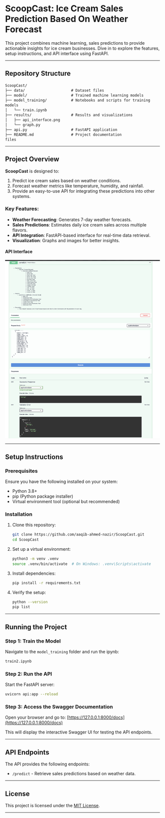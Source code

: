 # ScoopCast: Ice Cream Sales Prediction Based On Weather Forecast

 This project combines machine learning, sales predictions to provide actionable insights for ice cream businesses. Dive in to explore the features, setup instructions, and API interface using FastAPI.

---

## Repository Structure

```plaintext
ScoopCast/
├── data/                     # Dataset files
├── model/                    # Trained machine learning models
├── model_training/           # Notebooks and scripts for training models
│   └── train.ipynb
├── results/                  # Results and visualizations
│   ├── api_interface.png
│   └── graph.py
├── api.py                    # FastAPI application
├── README.md                 # Project documentation
files
```

---

## Project Overview

**ScoopCast** is designed to:
1. Predict ice cream sales based on weather conditions.
2. Forecast weather metrics like temperature, humidity, and rainfall.
3. Provide an easy-to-use API for integrating these predictions into other systems.

### Key Features:
- **Weather Forecasting**: Generates 7-day weather forecasts.
- **Sales Predictions**: Estimates daily ice cream sales across multiple flavors.
- **API Integration**: FastAPI-based interface for real-time data retrieval.
- **Visualization**: Graphs and images for better insights.

#### API Interface
![API Interface](results/api_interface.png)

---

## Setup Instructions

### Prerequisites
Ensure you have the following installed on your system:
- Python 3.8+
- pip (Python package installer)
- Virtual environment tool (optional but recommended)

### Installation
1. Clone this repository:
   ```bash
   git clone https://github.com/aaqib-ahmed-nazir/ScoopCast.git
   cd ScoopCast
   ```

2. Set up a virtual environment:
   ```bash
   python3 -m venv .venv
   source .venv/bin/activate  # On Windows: .venv\Scripts\activate
   ```

3. Install dependencies:
   ```bash
   pip install -r requirements.txt
   ```

4. Verify the setup:
   ```bash
   python --version
   pip list
   ```

---

## Running the Project

### Step 1: Train the Model
Navigate to the `model_training` folder and run the ipynb:
```bash
train2.ipynb
```

### Step 2: Run the API
Start the FastAPI server:
```bash
uvicorn api:app --reload
```

### Step 3: Access the Swagger Documentation
Open your browser and go to:
[https://127.0.0.1:8000/docs](https://127.0.0.1:8000/docs)

This will display the interactive Swagger UI for testing the API endpoints.

---

## API Endpoints
The API provides the following endpoints:
- `/predict` - Retrieve sales predictions based on weather data.
---
## License
This project is licensed under the [MIT License](https://opensource.org/license/mit).

---
